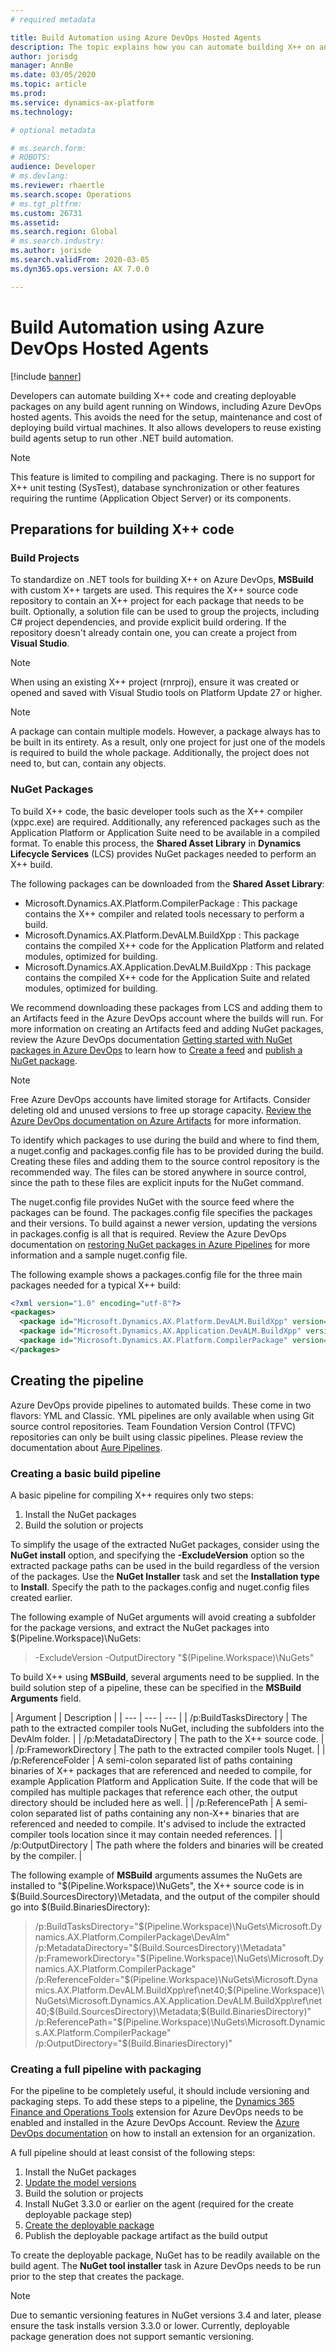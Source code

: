 ```yaml
---
# required metadata

title: Build Automation using Azure DevOps Hosted Agents
description: The topic explains how you can automate building X++ on any agents in Azure DevOps
author: jorisdg
manager: AnnBe
ms.date: 03/05/2020
ms.topic: article
ms.prod: 
ms.service: dynamics-ax-platform
ms.technology: 

# optional metadata

# ms.search.form: 
# ROBOTS: 
audience: Developer
# ms.devlang: 
ms.reviewer: rhaertle
ms.search.scope: Operations
# ms.tgt_pltfrm: 
ms.custom: 26731
ms.assetid:
ms.search.region: Global
# ms.search.industry: 
ms.author: jorisde
ms.search.validFrom: 2020-03-05
ms.dyn365.ops.version: AX 7.0.0

---
```


# Build Automation using Azure DevOps Hosted Agents

[!include [banner](../includes/banner.md)]

Developers can automate building X++ code and creating deployable packages on any build agent running on Windows, including Azure DevOps hosted agents. This avoids the need for the setup, maintenance and cost of deploying build virtual machines. It also allows developers to reuse existing build agents setup to run other .NET build automation.

> [!NOTE]
> This feature is limited to compiling and packaging. There is no support for X++ unit testing (SysTest), database synchronization or other features requiring the runtime (Application Object Server) or its components.

## Preparations for building X++ code

### Build Projects

To standardize on .NET tools for building X++ on Azure DevOps, **MSBuild** with custom X++ targets are used. This requires the X++ source code repository to contain an X++ project for each package that needs to be built. Optionally, a solution file can be used to group the projects, including C# project dependencies, and provide explicit build ordering. If the repository doesn't already contain one, you can create a project from **Visual Studio**.

> [!NOTE]
> When using an existing X++ project (rnrproj), ensure it was created or opened and saved with Visual Studio tools on Platform Update 27 or higher.

> [!NOTE]
> A package can contain multiple models. However, a package always has to be built in its entirety. As a result, only one project for just one of the models is required to build the whole package. Additionally, the project does not need to, but can, contain any objects.

### NuGet Packages

To build X++ code, the basic developer tools such as the X++ compiler (xppc.exe) are required. Additionally, any referenced packages such as the Application Platform or Application Suite need to be available in a compiled format. To enable this process, the **Shared Asset Library** in **Dynamics Lifecycle Services** (LCS) provides NuGet packages needed to perform an X++ build.

The following packages can be downloaded from the **Shared Asset Library**:
- Microsoft.Dynamics.AX.Platform.CompilerPackage : This package contains the X++ compiler and related tools necessary to perform a build.
- Microsoft.Dynamics.AX.Platform.DevALM.BuildXpp : This package contains the compiled X++ code for the Application Platform and related modules, optimized for building.
- Microsoft.Dynamics.AX.Application.DevALM.BuildXpp : This package contains the compiled X++ code for the Application Suite and related modules, optimized for building.

We recommend downloading these packages from LCS and adding them to an Artifacts feed in the Azure DevOps account where the builds will run. For more information on creating an Artifacts feed and adding NuGet packages, review the Azure DevOps documentation [Getting started with NuGet packages in Azure DevOps](https://docs.microsoft.com/en-us/azure/devops/artifacts/get-started-nuget?view=azure-devops) to learn how to [Create a feed](https://docs.microsoft.com/en-us/azure/devops/artifacts/get-started-nuget?view=azure-devops#create-a-feed) and [publish a NuGet package](https://docs.microsoft.com/en-us/azure/devops/artifacts/get-started-nuget?view=azure-devops#create-and-publish-your-own-nuget-package).

> [!NOTE]
> Free Azure DevOps accounts have limited storage for Artifacts. Consider deleting old and unused versions to free up storage capacity. [Review the Azure DevOps documentation on Azure Artifacts](https://docs.microsoft.com/en-us/azure/devops/artifacts/start-using-azure-artifacts?view=azure-devops#billing-and-free-monthly-usage) for more information.

To identify which packages to use during the build and where to find them, a nuget.config and packages.config file has to be provided during the build. Creating these files and adding them to the source control repository is the recommended way. The files can be stored anywhere in source control, since the path to these files are explicit inputs for the NuGet command.

The nuget.config file provides NuGet with the source feed where the packages can be found. The packages.config file specifies the packages and their versions. To build against a newer version, updating the versions in packages.config is all that is required. Review the Azure DevOps documentation on [restoring NuGet packages in Azure Pipelines](https://docs.microsoft.com/en-us/azure/devops/pipelines/packages/nuget-restore?view=azure-devops) for more information and a sample nuget.config file.

The following example shows a packages.config file for the three main packages needed for a typical X++ build:

```xml
<?xml version="1.0" encoding="utf-8"?>
<packages>
  <package id="Microsoft.Dynamics.AX.Platform.DevALM.BuildXpp" version="7.0.5559.35512" targetFramework="net40" />
  <package id="Microsoft.Dynamics.AX.Application.DevALM.BuildXpp" version="10.0.383.10010" targetFramework="net40" />
  <package id="Microsoft.Dynamics.AX.Platform.CompilerPackage" version="7.0.5559.35512" targetFramework="net40" />
</packages>
```

## Creating the pipeline

Azure DevOps provide pipelines to automated builds. These come in two flavors: YML and Classic. YML pipelines are only available when using Git source control repositories. Team Foundation Version Control (TFVC) repositories can only be built using classic pipelines. Please review the documentation about [Aure Pipelines](https://docs.microsoft.com/en-us/azure/devops/pipelines/get-started/pipelines-get-started?view=azure-devops).

### Creating a basic build pipeline

A basic pipeline for compiling X++ requires only two steps:
1. Install the NuGet packages
2. Build the solution or projects

To simplify the usage of the extracted NuGet packages, consider using the **NuGet install** option, and specifying the **-ExcludeVersion** option so the extracted package paths can be used in the build regardless of the version of the packages. Use the **NuGet Installer** task and set the **Installation type** to **Install**. Specify the path to the packages.config and nuget.config files created earlier.

The following example of NuGet arguments will avoid creating a subfolder for the package versions, and extract the NuGet packages into $(Pipeline.Workspace)\NuGets:

> -ExcludeVersion -OutputDirectory "$(Pipeline.Workspace)\NuGets"

To build X++ using **MSBuild**, several arguments need to be supplied. In the build solution step of a pipeline, these can be specified in the **MSBuild Arguments** field.

| Argument | Description |
| --- | --- | --- |
| /p:BuildTasksDirectory | The path to the extracted compiler tools NuGet, including the subfolders into the DevAlm folder. |
| /p:MetadataDirectory | The path to the X++ source code. |
| /p:FrameworkDirectory | The path to the extracted compiler tools Nuget. |
| /p:ReferenceFolder | A semi-colon separated list of paths containing binaries of X++ packages that are referenced and needed to compile, for example Application Platform and Application Suite. If the code that will be compiled has multiple packages that reference each other, the output directory should be included here as well. |
| /p:ReferencePath | A semi-colon separated list of paths containing any non-X++ binaries that are referenced and needed to compile. It's advised to include the extracted compiler tools location since it may contain needed references. |
| /p:OutputDirectory | The path where the folders and binaries will be created by the compiler. |

The following example of **MSBuild** arguments assumes the NuGets are installed to "$(Pipeline.Workspace)\NuGets", the X++ source code is in $(Build.SourcesDirectory)\Metadata, and the output of the compiler should go into $(Build.BinariesDirectory):

> /p:BuildTasksDirectory="$(Pipeline.Workspace)\NuGets\Microsoft.Dynamics.AX.Platform.CompilerPackage\DevAlm"
 /p:MetadataDirectory="$(Build.SourcesDirectory)\Metadata"
 /p:FrameworkDirectory="$(Pipeline.Workspace)\NuGets\Microsoft.Dynamics.AX.Platform.CompilerPackage"
 /p:ReferenceFolder="$(Pipeline.Workspace)\NuGets\Microsoft.Dynamics.AX.Platform.DevALM.BuildXpp\ref\net40;$(Pipeline.Workspace)\NuGets\Microsoft.Dynamics.AX.Application.DevALM.BuildXpp\ref\net40;$(Build.SourcesDirectory)\Metadata;$(Build.BinariesDirectory)"
 /p:ReferencePath="$(Pipeline.Workspace)\NuGets\Microsoft.Dynamics.AX.Platform.CompilerPackage" /p:OutputDirectory="$(Build.BinariesDirectory)"

### Creating a full pipeline with packaging

For the pipeline to be completely useful, it should include versioning and packaging steps. To add these steps to a pipeline, the [Dynamics 365 Finance and Operations Tools](https://marketplace.visualstudio.com/items?itemName=Dyn365FinOps.dynamics365-finops-tools) extension for Azure DevOps needs to be enabled and installed in the Azure DevOps Account. Review the [Azure DevOps documentation](https://docs.microsoft.com/en-us/azure/devops/marketplace/install-extension?view=azure-devops&tabs=browser) on how to install an extension for an organization.

A full pipeline should at least consist of the following steps:
1. Install the NuGet packages
2. [Update the model versions](pipeline-model-version.md)
3. Build the solution or projects
4. Install NuGet 3.3.0 or earlier on the agent (required for the create deployable package step)
5. [Create the deployable package](pipeline-create-deployable-package.md)
6. Publish the deployable package artifact as the build output

To create the deployable package, NuGet has to be readily available on the build agent. The **NuGet tool installer** task in Azure DevOps needs to be run prior to the step that creates the package.

> [!NOTE]
> Due to semantic versioning features in NuGet versions 3.4 and later, please ensure the task installs version 3.3.0 or lower. Currently, deployable package generation does not support semantic versioning.

